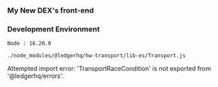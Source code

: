 ### My New DEX's front-end ###

### Development Environment ###
    Node : 16.20.0  

    ./node_modules/@ledgerhq/hw-transport/lib-es/Transport.js
Attempted import error: 'TransportRaceCondition' is not exported from '@ledgerhq/errors'.